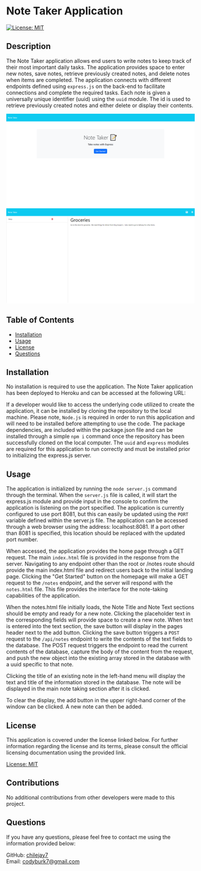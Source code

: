 # Note Taker Application
[![License: MIT](https://img.shields.io/badge/License-MIT-yellow.svg)](https://opensource.org/licenses/MIT)

## Description

The Note Taker application allows end users to write notes to keep track of their most important daily tasks.  The application provides space to enter new notes, save notes, retrieve previously created notes, and delete notes when items are completed.  The application connects with different endpoints defined using `express.js` on the back-end to facilitate connections and complete the required tasks.  Each note is given a universally unique identifier (uuid) using the `uuid`  module.  The id is used to retrieve previously created notes and either delete or display their contents.

![Note Taker Application](./images/note_taker_home.png)
![Note Taker Application](./images/note_taker_notes.png)

## Table of Contents 

- [Installation](#installation)  
- [Usage](#usage)  
- [License](#license)
- [Questions](#questions)  
      
    
## Installation

No installation is required to use the application.  The Note Taker application has been deployed to Heroku and can be accessed at the following URL: 

If a developer would like to access the underlying code utilized to create the application, it can be installed by cloning the repository to the local machine.  Please note, `Node.js` is required in order to run this application and will need to be installed before attempting to use the code.  The package dependencies, are included within the package.json file and can be installed through a simple `npm i` command once the repository has been successfully cloned on the local computer.  The `uuid` and `express` modules are required for this application to run correctly and must be installed prior to initializing the express.js server.

## Usage

The application is initialized by running the `node server.js` command through the terminal.  When the `server.js` file is called, it will start the express.js module and provide input in the console to confirm the application is listening on the port specified.  The application is currently configured to use port 8081, but this can easily be updated using the `PORT` variable defined within the server.js file.  The application can be accessed through a web browser using the address: localhost:8081.  If a port other than 8081 is specified, this location should be replaced with the updated port number.

When accessed, the application provides the home page through a GET request.  The main `index.html` file is provided in the response from the server.  Navigating to any endpoint other than the root or /notes route should provide the main index.html file and redirect users back to the initial landing page.  Clicking the "Get Started" button on the homepage will make a GET request to the `/notes` endpoint, and the server will respond with the `notes.html` file.  This file provides the interface for the note-taking capabilities of the application.

When the notes.html file initially loads, the Note Title and Note Text sections should be empty and ready for a new note.  Clicking the placeholder text in the corresponding fields will provide space to create a new note.  When text is entered into the text section, the save button will display in the pages header next to the add button.  Clicking the save button triggers a `POST` request to the `/api/notes` endpoint to write the contents of the text fields to the database.  The POST request triggers the endpoint to read the current contents of the database, capture the body of the content from the request, and push the new object into the existing array stored in the database with a uuid specific to that note.

Clicking the title of an existing note in the left-hand menu will display the text and title of the information stored in the database.  The note will be displayed in the main note taking section after it is clicked.

To clear the display, the add button in the upper right-hand corner of the window can be clicked.  A new note can then be added.

## License

This application is covered under the license linked below.  For further information regarding the license and its terms, please consult the official licensing documentation using the provided link.

[License: MIT](https://opensource.org/licenses/MIT)

## Contributions

No additional contributions from other developers were made to this project.

## Questions

If you have any questions, please feel free to contact me using the information provided below:  
  
GitHub: [chilejay7](https://github.com/chilejay7?tab=repositories)  
Email: codyburk7@gmail.com
